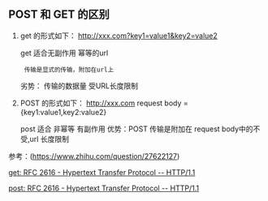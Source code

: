 ## POST  和 GET 的区别

1. get 的形式如下：
    http://xxx.com?key1=value1&key2=value2

    get  适合无副作用  幂等的url

        传输是显式的传输，附加在url上
    劣势： 传输的数据量   受URL长度限制

2. POST 的形式如下：
    http://xxx.com
    request body = {key1:value1,key2:value2}

    post 适合 非幂等 有副作用
    优势：POST 传输是附加在 request body中的不受,url 长度限制

参考：(https://www.zhihu.com/question/27622127)

[get: RFC 2616 - Hypertext Transfer Protocol -- HTTP/1.1](https://link.zhihu.com/?target=http%3A//tools.ietf.org/html/rfc2616%23section-9.3)

[post: RFC 2616 - Hypertext Transfer Protocol -- HTTP/1.1]()



